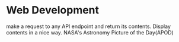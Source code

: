 # Web Development

make a request to any API endpoint and return its contents.
Display contents in a nice way. 
NASA's Astronomy Picture of the Day(APOD)

